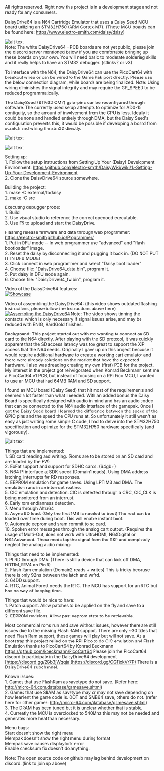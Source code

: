 All rights reserved. Right now this project is in a development stage and not ready for any consumers.

DaisyDrive64 is a N64 Cartridge Emulator that uses a Daisy Seed MCU board utilizing an STM32H750 (ARM Cortex-M7).
(These MCU boards can be found here: https://www.electro-smith.com/daisy/daisy)

![alt text](https://github.com/nopjne/DaisyDrive64/blob/master/DaisyDrive64.jpg?raw=true) \
Note: The white DaisyDrive64 - PCB boards are not yet public, please join the discord server mentioned below if you are comfortable bringing up these boards on your own.
You will need basic to moderate soldering skills and it really helps to have an STM32 debugger. (stlinkv2 or v3)

To interface with the N64, the DaisyDrive64 can use the PicoCart64 with breakout wires or can be wired to the Game Pak port directly. Please use the below connection diagram, while boards are being finalized. Note: Using wiring diminishes the signal integrity and may require the GP_SPEED to be reduced programmatically.

The DaisySeed (STM32 CM7) gpio-pins can be reconfigured through software. The currently used setup attempts to optimize for AD0-15 contiguity, so the amount of involvement from the CPU is less. Ideally it could be none and handled entirely through DMA, but the Daisy Seed's configuration prevents this, it would be possible if developing a board from scratch and wiring the stm32 directly.

![alt text](https://github.com/nopjne/DaisyDrive64/blob/master/daisypinout.png?raw=true)

![alt text](https://github.com/nopjne/DaisyDrive64/blob/master/n64pinout.JPG?raw=true)

Setting up: \
	1. Follow the setup instructions from Setting Up Your (Daisy) Development Environment: https://github.com/electro-smith/DaisyWiki/wiki/1.-Setting-Up-Your-Development-Environment \
	2. Clone the DaisyDrive64 source somewhere.

Building the project: \
	1. make -C external/libdaisy \
        2. make -C src

Executing debugger probe: \
	1. Build \
	2. Use visual studio to reference the correct openocd executable. \
	3. Use F5 to upload and start the DaisyDrive.

Flashing release firmware and data through web programmer: https://electro-smith.github.io/Programmer/ \
	1. Put in DFU mode -- In web programmer use "advanced" and "flash bootloader" image. \
	2. Reset the daisy by disconnecting it and plugging it back in. (DO NOT PUT IT IN DFU MODE) \
	3. Click connect in web programmer and select "Daisy boot loader" \
	4. Choose file: "DaisyDrive64_data.bin", program it. \
	5. Put daisy in DFU mode again. \
	6. Choose file: "DaisyDrive64_fw.bin", program it.

Video of the DaisyDrive64 features: \
[![Showcase](https://img.youtube.com/vi/9KxwnyBOTx4/0.jpg)](https://www.youtube.com/watch?v=9KxwnyBOTx4)

Video of assembling the DaisyDrive64: (this video shows outdated flashing instructions, please follow the instructions above here) \
[![Assembling the DaisyDrive64](https://img.youtube.com/vi/Yn7m13Sy0nY/1.jpg)](https://www.youtube.com/watch?v=Yn7m13Sy0nY)
Note: The video shows tinning the contacts, which is only necessary if signal issues arise, and may be reduced with ENIG, HardGold finishes.

Background:
This project started out with me wanting to connect an SD card to the N64 directly. After playing with the SD protocol, it was quickly apparent that the SD access latency was too great to support the XIP access that the N64 needs. Originally I gave up on this project because it would require additional hardware to create a working cart emulator and there were already solutions on the market that have the expected hardware. I also was dreading creating my own (first) PCB for the project. My interest in the project got reinvigorated when Konrad Beckmann sent me a PicoCart64 v1 PCB, but instead of focusing on a RPi Pico MCU, I wanted to use an MCU that had 64MB RAM and SD support. 

I found an MCU board (Daisy Seed) that hit most of the requirements and seemed a lot faster than what I needed. With an added bonus the Daisy Board is specifically designed with audio in mind and has an audio codec that can be connected to the N64 audio interface of the gamepak.
Once I got the Daisy Seed board I learned the difference between the speed of the GPIO pins and the speed the CPU runs at. So unfortunately it still wasn't as easy as just writing some simple C code, I had to delve into the STM32H750 specification and optimize for the STM32H750 hardware specifically (and vigorously).

![alt text](https://github.com/nopjne/DaisyDrive64/blob/master/wires.jpg?raw=true)

Things that are implemented: \
    1. SD card reading and writing. (Roms are to be stored on an SD card and are loaded by the FW) \
    2. ExFat support and support for SDHC cards. (64gb+) \
    3. N64 PI interface at SDK speed (Domain1 reads). Using DMA address latching, interrupts for RD responses. \
    4. EEPROM emulation for game saves. Using LPTIM3 and DMA. The emulation runs in an interrupt routine. \
    5. CIC emulation and detection. CIC is detected through a CRC, CIC_CLK is being monitored from an interrupt. \
    6. Early rom endianness detection. \
    7. Menu through Altra64 \
    8. Async SD load. (Only the first 1MB is needed to boot) The rest can be loaded over time during boot. This will enable instant boot. \
    9. Automatic eeprom and sram commit to sd card. \
   10. Spoken error messages through the analog cart output. (Requires the usage of Multi-Out, does not work with UltraHDMI, N64Digital or N64Advanced. These mods tap the signal from the RSP and completely neglect the analog audio mixing)

Things that need to be implemented: \
    1. PI RD through DMA. (There is still a device that can kick off DMA, HRTIM_EEV4 on Pin 8) \
    2. Flash Ram emulation (Domain2 reads + writes) This is tricky because there is only 92ns between the latch and wr/rd. \
    3. 64DD support. \
    4. RTC, Animal Forest needs the RTC. The MCU has support for an RTC but has no way of keeping time.
	
Things that would be nice to have: \
    1. Patch support. Allow patches to be applied on the fly and save to a different save file. \
    2. EEPROM revisions. Allow past eeprom state to be retrievable. 

Most commercial roms run and save without issues, however there are still issues due to the missing Flash RAM support. There are only ~30 titles that need Flash Ram support, these games will play but will not save.
As a bootstrap this project relied on the RPI Pico to do CIC emulation and Flash Emulation thanks to PicoCart64 by Konrad Beckmann https://github.com/kbeckmann/PicoCart64
Please join the PicoCart64 discord to participate in the DaisyDrive64 development: [https://discord.gg/2Gb3jWqqja](https://discord.gg/CGTjxkVr7P)
There is a DaisyDrive64 subchannel.

Known issues: \
    1. Games that use FlashRam as savetype do not save. (Refer here: http://micro-64.com/database/gamesave.shtml) \
    2. Games that use SRAM as savetype may or may not save depending on how leanient the game code is. OOT and SMB64 save, others do not. (refer here for other games: http://micro-64.com/database/gamesave.shtml) \
    3. The DRAM has been tuned but it is unclear whether that is stable. \
    4. Currently the MCU is overclocked to 540Mhz this may not be needed and generates more heat than necessary.

Menu bugs: \
  Start doesn’t show the right menu \
  Mempak doesn’t show the right menu during format \
  Mempak save causes displaylock error \
  Enable checksum fix doesn’t do anything.

Note: The open source code on github may lag behind development on discord. (link to join up above)
